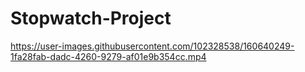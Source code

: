 # Stopwatch-Project


https://user-images.githubusercontent.com/102328538/160640249-1fa28fab-dadc-4260-9279-af01e9b354cc.mp4

